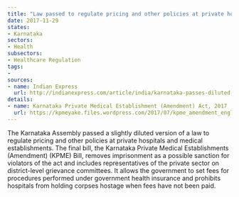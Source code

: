 ```yaml
---
title: "Law passed to regulate pricing and other policies at private hospitals"
date: 2017-11-29
states:
- Karnataka
sectors:
- Health
subsectors:
- Healthcare Regulation
tags:
- 
sources:
- name: Indian Express
  url: http://indianexpress.com/article/india/karnataka-passes-diluted-law-bill-to-regulate-hospital-policies-fees-passed-4950342/
details:
- name: Karnataka Private Medical Establishment (Amendment) Act, 2017
  url: https://kpmeyake.files.wordpress.com/2017/07/kpme_amendment_english0001.pdf
---
```


The Karnataka Assembly passed a slightly diluted version of a law to regulate pricing and other policies at private hospitals and medical establishments. The final bill, the Karnataka Private Medical Establishments (Amendment) (KPME) Bill, removes imprisonment as a possible sanction for violators of the act and includes representatives of the private sector on district-level grievance committees. It allows the government to set fees for procedures performed under government health insurance and prohibits hospitals from holding corpses hostage when fees have not been paid.
